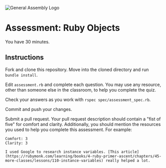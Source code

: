![General Assembly Logo](http://i.imgur.com/ke8USTq.png)

# Assessment: Ruby Objects

You have 30 minutes.

## Instructions

Fork and clone this repository. Move into the cloned directory and run `bundle install`.

Edit `assessment.rb` and complete each question. You may use any resource, other than someone else in the classroom, to help you complete the quiz.

Check your answers as you work with `rspec spec/assessment_spec.rb`.

Commit and push your changes.

Submit a pull request. Your pull request description should contain a "fist of five" for comfort and clarity. Additionally, you should mention the resources you used to help you complete this assessment. For example:

```
Comfort: 3
Clarity: 3

I used Google to research instance variables. [This article](https://rubymonk.com/learning/books/4-ruby-primer-ascent/chapters/45-more-classes/lessons/110-instance-variables) really helped a lot.
```

